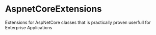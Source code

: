 # AspnetCoreExtensions
Extensions for AspNetCore classes that is practically proven userfull for Enterprise Applications
